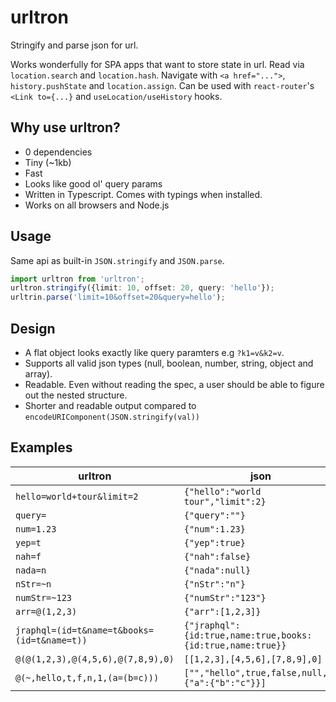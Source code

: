 # urltron

Stringify and parse json for url.

Works wonderfully for SPA apps that want to store state in url. Read via `location.search` and `location.hash`. Navigate with `<a href="...">`, `history.pushState` and `location.assign`. Can be used with `react-router`'s `<Link to={...}` and `useLocation/useHistory` hooks.

## Why use urltron?

- 0 dependencies
- Tiny (~1kb)
- Fast
- Looks like good ol' query params
- Written in Typescript. Comes with typings when installed.
- Works on all browsers and Node.js

## Usage

Same api as built-in `JSON.stringify` and `JSON.parse`.

```ts
import urltron from 'urltron';
urltron.stringify({limit: 10, offset: 20, query: 'hello'});
urltrin.parse('limit=10&offset=20&query=hello');
```

## Design

- A flat object looks exactly like query paramters e.g `?k1=v&k2=v`.
- Supports all valid json types (null, boolean, number, string, object and array).
- Readable. Even without reading the spec, a user should be able to figure out the nested structure.
- Shorter and readable output compared to `encodeURIComponent(JSON.stringify(val))`

## Examples

| urltron                                     | json                                                       |
| ------------------------------------------- | ---------------------------------------------------------- |
| `hello=world+tour&limit=2`                  | `{"hello":"world tour","limit":2}`                         |
| `query=`                                    | `{"query":""}`                                             |
| `num=1.23`                                  | `{"num":1.23}`                                             |
| `yep=t`                                     | `{"yep":true}`                                             |
| `nah=f`                                     | `{"nah":false}`                                            |
| `nada=n`                                    | `{"nada":null}`                                            |
| `nStr=~n`                                   | `{"nStr":"n"}`                                             |
| `numStr=~123`                               | `{"numStr":"123"}`                                         |
| `arr=@(1,2,3)`                              | `{"arr":[1,2,3]}`                                          |
| `jraphql=(id=t&name=t&books=(id=t&name=t))` | `{"jraphql":{id:true,name:true,books:{id:true,name:true}}` |
| `@(@(1,2,3),@(4,5,6),@(7,8,9),0)`           | `[[1,2,3],[4,5,6],[7,8,9],0]`                              |
| `@(~,hello,t,f,n,1,(a=(b=c)))`              | `["","hello",true,false,null,1,{"a":{"b":"c"}}]`           |
